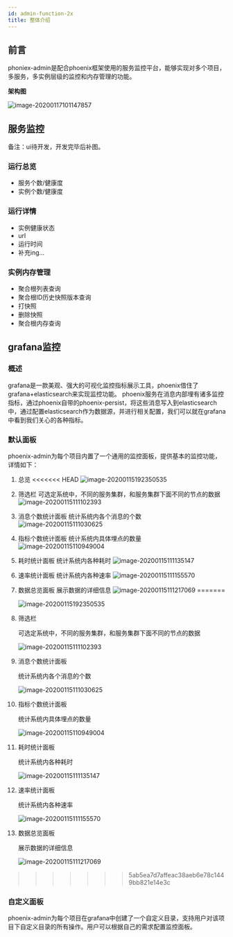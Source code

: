 ```yaml
---
id: admin-function-2x
title: 整体介绍
---
```


## 前言

phoniex-admin是配合phoenix框架使用的服务监控平台，能够实现对多个项目，多服务，多实例层级的监控和内存管理的功能。

**架构图**

![image-20200117101147857](../../assets/image-20200117101147857.png)



## 服务监控

备注：ui待开发，开发完毕后补图。

### 运行总览

- 服务个数/健康度
- 实例个数/健康度

### 运行详情

- 实例健康状态
- url
- 运行时间
- 补充ing...

### 实例内存管理

- 聚合根列表查询
- 聚合根ID历史快照版本查询
- 打快照
- 删除快照
- 聚合根内存查询
## grafana监控
### 概述

grafana是一款美观、强大的可视化监控指标展示工具，phoenix借住了grafana+elasticsearch来实现监控功能。
phoenix服务在消息内部埋有诸多监控指标，通过phoenix自带的phoenix-persist，将这些消息写入到elasticsearch中，通过配置elasticsearch作为数据源，并进行相关配置，我们可以就在grafana中看到我们关心的各种指标。

### 默认面板

phoenix-admin为每个项目内置了一个通用的监控面板，提供基本的监控功能，详情如下：

1. 总览
<<<<<<< HEAD
![image-20200115192350535](../../assets/phoenix2.x/phoenix-admin/image-20200115192350535.png)
2. 筛选栏
可选定系统中，不同的服务集群，和服务集群下面不同的节点的数据
![image-20200115111102393](../../assets/phoenix2.x/phoenix-admin/image-20200115111102393.png)
3. 消息个数统计面板
统计系统内各个消息的个数
![image-20200115111030625](../../assets/phoenix2.x/phoenix-admin/image-20200115111030625.png)
4. 指标个数统计面板
统计系统内具体埋点的数量
![image-20200115110949004](../../assets/phoenix2.x/phoenix-admin/image-20200115110949004.png)
5. 耗时统计面板
统计系统内各种耗时
![image-20200115111135147](../../assets/phoenix2.x/phoenix-admin/image-20200115111135147.png)
6. 速率统计面板
统计系统内各种速率
![image-20200115111155570](../../assets/phoenix2.x/phoenix-admin/image-20200115111155570.png)
7. 数据总览面板
展示数据的详细信息
![image-20200115111217069](../../assets/phoenix2.x/phoenix-admin/image-20200115111217069.png)
=======

   ![image-20200115192350535](../../assets/phoenix2.x/phoenix-admin/image-20200115192350535.png)

2. 筛选栏

   可选定系统中，不同的服务集群，和服务集群下面不同的节点的数据

   ![image-20200115111102393](../../assets/phoenix2.x/phoenix-admin/image-20200115111102393.png)

3. 消息个数统计面板

   统计系统内各个消息的个数

   ![image-20200115111030625](../../assets/phoenix2.x/phoenix-admin/image-20200115111030625.png)

4. 指标个数统计面板

   统计系统内具体埋点的数量

   ![image-20200115110949004](../../assets/phoenix2.x/phoenix-admin/image-20200115110949004.png)

5. 耗时统计面板

   统计系统内各种耗时

   ![image-20200115111135147](../../assets/phoenix2.x/phoenix-admin/image-20200115111135147.png)

6. 速率统计面板

   统计系统内各种速率

   ![image-20200115111155570](../../assets/phoenix2.x/phoenix-admin/image-20200115111155570.png)

7. 数据总览面板

   展示数据的详细信息

   ![image-20200115111217069](../../assets/phoenix2.x/phoenix-admin/image-20200115111217069.png)
>>>>>>> 5ab5ea7d7affeac38aeb6e78c1449bb821e14e3c

### 自定义面板 

phoenix-admin为每个项目在grafana中创建了一个自定义目录，支持用户对该项目下自定义目录的所有操作。用户可以根据自己的需求配置监控面板。